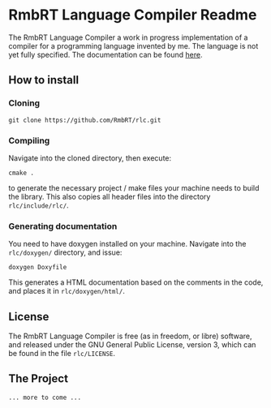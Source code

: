 # RmbRT Language Compiler Readme

The RmbRT Language Compiler a work in progress implementation of a compiler for a programming language invented by me. The language is not yet fully specified. The documentation can be found [here](docs/index.md).

## How to install

### Cloning

	git clone https://github.com/RmbRT/rlc.git

### Compiling

Navigate into the cloned directory, then execute:

	cmake .

to generate the necessary project / make files your machine needs to build the library. This also copies all header files into the directory ```rlc/include/rlc/```.

### Generating documentation

You need to have doxygen installed on your machine. Navigate into the ```rlc/doxygen/``` directory, and issue:

	doxygen Doxyfile

This generates a HTML documentation based on the comments in the code, and places it in ```rlc/doxygen/html/```.

## License

The RmbRT Language Compiler is free (as in freedom, or libre) software, and released under the GNU General Public License, version 3, which can be found in the file ```rlc/LICENSE```.

## The Project

	... more to come ...